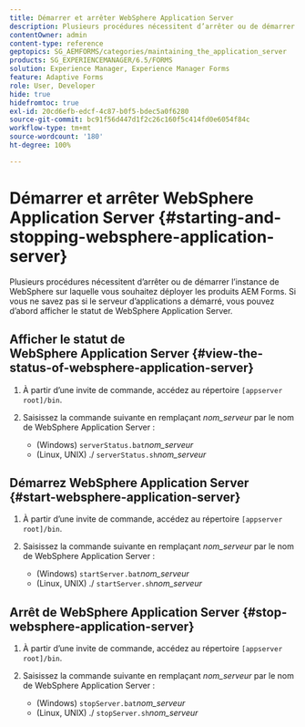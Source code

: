 ```yaml
---
title: Démarrer et arrêter WebSphere Application Server
description: Plusieurs procédures nécessitent d’arrêter ou de démarrer l’instance de WebSphere sur laquelle vous souhaitez déployer les produits AEM Forms. Ce document décrit comment démarrer et arrêter WebSphere Application Server.
contentOwner: admin
content-type: reference
geptopics: SG_AEMFORMS/categories/maintaining_the_application_server
products: SG_EXPERIENCEMANAGER/6.5/FORMS
solution: Experience Manager, Experience Manager Forms
feature: Adaptive Forms
role: User, Developer
hide: true
hidefromtoc: true
exl-id: 20cd6efb-edcf-4c87-b0f5-bdec5a0f6280
source-git-commit: bc91f56d447d1f2c26c160f5c414fd0e6054f84c
workflow-type: tm+mt
source-wordcount: '180'
ht-degree: 100%

---
```


# Démarrer et arrêter WebSphere Application Server {#starting-and-stopping-websphere-application-server}

Plusieurs procédures nécessitent d’arrêter ou de démarrer l’instance de WebSphere sur laquelle vous souhaitez déployer les produits AEM Forms. Si vous ne savez pas si le serveur d’applications a démarré, vous pouvez d’abord afficher le statut de WebSphere Application Server.

## Afficher le statut de WebSphere Application Server {#view-the-status-of-websphere-application-server}

1. À partir d’une invite de commande, accédez au répertoire `[appserver root]/bin`.
1. Saisissez la commande suivante en remplaçant *nom_serveur* par le nom de WebSphere Application Server :

   * (Windows) `serverStatus.bat`*nom_serveur*
   * (Linux, UNIX) ./ `serverStatus.sh`*nom_serveur*

## Démarrez WebSphere Application Server {#start-websphere-application-server}

1. À partir d’une invite de commande, accédez au répertoire `[appserver root]/bin`.
1. Saisissez la commande suivante en remplaçant *nom_serveur* par le nom de WebSphere Application Server :

   * (Windows) `startServer.bat`*nom_serveur*
   * (Linux, UNIX) ./ `startServer.sh`*nom_serveur*

## Arrêt de WebSphere Application Server {#stop-websphere-application-server}

1. À partir d’une invite de commande, accédez au répertoire `[appserver root]/bin`.
1. Saisissez la commande suivante en remplaçant *nom_serveur* par le nom de WebSphere Application Server :

   * (Windows) `stopServer.bat`*nom_serveur*
   * (Linux, UNIX) ./ `stopServer.sh`*nom_serveur*
